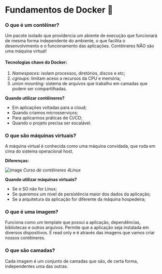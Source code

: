 # Fundamentos de Docker 🐋

### O que é um contêiner? 
  Um pacote isolado que providencia um abiente de execução que funcionará de mesma forma independente do ambiente, o que 
  facilita o desenvolvimento e o funcionamento das aplicações. Contêineres NÂO são uma máquina virtual!
  
#### Tecnologias chave do Docker:
  1. *Namespaces:* isolam processos, diretórios, discos e etc;
  2. *cgroups:* limitam aceso a recursos da CPU e memória;
  3. *union mounting:* sistema de arquivos que trabalho em camadas que podem ser compartilhadas.
  
  **Quando utilizar contêineres?**
  - Em aplicações voltadas para a cloud;
  - Quando criamos microsserviços;
  - Para aplicarmos práticas de CI/CD;
  - Quando o projeto precisa ser escalável.
  
### O que são máquinas virtuais?
  A máquina virtual é conhecida como uma máquina convidada, que roda em cima do sistema operacional host.
  
  **Diferenças:**
  
  ![image](https://user-images.githubusercontent.com/78767309/122418438-947d9400-cf60-11eb-9995-7b8dbf8ffaf7.png)
  _Curso de contêineres 4Linux_
  
  **Quando utilizar máquinas virtuais?**
  - Se o SO não for Linux;
  - Se queremos um nível de persistência maior dos dados da aplicação;
  - Se a arquitetura da aplicação for diferente da máquina hospedeira;
  
### O que é uma imagem?
  Funciona como um template que possui a aplicação, dependências, bibliotecas e outros arquivos. Permite que a aplicação seja instalada em diversos dispositivos. 
  É read only e é através das imagens que vamos criar nossos contêineres.
  
### O que são camadas? 
  Cada imagem é um conjunto de camadas que são, de certa forma, independentes uma das outras.
